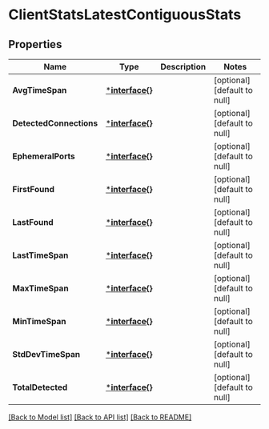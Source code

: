 # ClientStatsLatestContiguousStats

## Properties
Name | Type | Description | Notes
------------ | ------------- | ------------- | -------------
**AvgTimeSpan** | [***interface{}**](interface{}.md) |  | [optional] [default to null]
**DetectedConnections** | [***interface{}**](interface{}.md) |  | [optional] [default to null]
**EphemeralPorts** | [***interface{}**](interface{}.md) |  | [optional] [default to null]
**FirstFound** | [***interface{}**](interface{}.md) |  | [optional] [default to null]
**LastFound** | [***interface{}**](interface{}.md) |  | [optional] [default to null]
**LastTimeSpan** | [***interface{}**](interface{}.md) |  | [optional] [default to null]
**MaxTimeSpan** | [***interface{}**](interface{}.md) |  | [optional] [default to null]
**MinTimeSpan** | [***interface{}**](interface{}.md) |  | [optional] [default to null]
**StdDevTimeSpan** | [***interface{}**](interface{}.md) |  | [optional] [default to null]
**TotalDetected** | [***interface{}**](interface{}.md) |  | [optional] [default to null]

[[Back to Model list]](../README.md#documentation-for-models) [[Back to API list]](../README.md#documentation-for-api-endpoints) [[Back to README]](../README.md)


